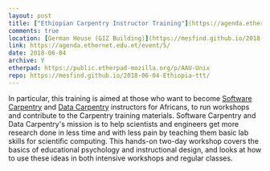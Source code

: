 ```yaml
---
layout: post
title: ["Ethiopian Carpentry Instructor Training"](https://agenda.ethernet.edu.et/event/5/)
comments: true
location: [German House (GIZ Building)](https://mesfind.github.io/2018-06-04-Ethiopia-ttt/)
link: https://agenda.ethernet.edu.et/event/5/
date: 2018-06-04
archive: Y  
etherpad: https://public.etherpad-mozilla.org/p/AAU-Unix
repo: https://mesfind.github.io/2018-06-04-Ethiopia-ttt/
---
```

In particular, this training is aimed at those who want to become [Software Carpentry](https://software-carpentry.org/) and [Data Carpentry](http://datacarpentry.org/) instructors for Africans, 
to run workshops and contribute to the Carpentry training materials. Software Carpentry and Data Carpentry's mission is to 
help scientists and engineers get more research done in less time and with less pain by teaching them basic lab skills 
for scientific computing. This hands-on two-day workshop covers the basics of educational psychology and instructional
design, and looks at how to use these ideas in both intensive workshops and regular classes.
